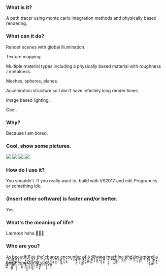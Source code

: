 ﻿### What is it?
A path tracer using monte carlo integration methods and physically based rendering.

### What can it do?
Render scenes with global illumination.

Texture mapping.

Multiple material types including a physically based material with roughness / metalness.

Meshes, spheres, planes.

Acceleration structure so I don't have infinitely long render times.

Image based lighting.

Cool.

### Why?
Because I am bored.

### Cool, show some pictures.
[<img src="https://raw.github.com/pema99/Raytracer/master/Raytracer/Assets/Main.png" />](https://raw.github.com/pema99/Raytracer/master/Raytracer/Assets/Main.png)
[<img src="https://raw.github.com/pema99/Raytracer/master/Raytracer/Assets/Volume.png" />](https://raw.github.com/pema99/Raytracer/master/Raytracer/Assets/Volume.png)
[<img src="https://raw.github.com/pema99/Raytracer/master/Raytracer/Assets/Velvet.png" />](https://raw.github.com/pema99/Raytracer/master/Raytracer/Assets/Velvet.png)
[<img src="https://raw.github.com/pema99/Raytracer/master/Raytracer/Assets/IBL.png" />](https://raw.github.com/pema99/Raytracer/master/Raytracer/Assets/IBL.png)

### How do I use it?
You shouldn't.
If you really want to, build with VS2017 and edit Program.cs or something idk.

### (Insert other software) is faster and/or better.
Yes.

### What's the meaning of life?
Læmœn haha 🍋🍋🤠

### Who are you?
Ą͍͚͉̺̮͖s̩͕̲̹͜ ̺̼̘̯̻̻b̳̬͓e̡̻̙͓a̜̘̭̻̖u͎̗̠ti̛̠f͈͕̗̤̮ͅu̖̯̺̻͔̬͡l͉̹̝͟ ̟̯a̛͕s̹ ̼͕t̥̙̗̤̣͚h̬e͘ ̪̻́ch͇̘͚̘a̵͉̫̯̹͖n̗̭̮̺̲̖c̳̹̫̺̝̥̜e͉̯̞ ̹̻̭͎͜ͅe̞̬̮̤ͅn̪̹̥͖ͅc̠̱̠̟̺o̲u͙n̯͕̩t͚͇̥̝͍̲̕ͅe͎̟̗r͇̜̗͕̩̖ ̥̱͎͚̯̪̻o̴͕͍͈̭̠̞f̭̟͍͖̩ͅ ̹̺͚ͅá̘̣̟͇ ̼͕̦̖̺ͅs̗̻̹͓͓͡e̛̲̖̹̘w̰̼̱̫͔i̵̬̼̝n̶̥̱͚̱̰̟̹g͏̻͙̝̬ ͘m͖̜͔̖̯̝ͅa͍͕͢c͖͙̣͕͈̞̦̀h̰̺͈̼̳͎í͍̹̪̤n̨e̺̣͍̱ ̨̪̟̺a̬͎͝nd͇̞ ̸̹ͅa͎̭̝͘n̸̗̭̣̫͔ ̷̥͎̮͙u̲͇̮̩m̻̦b͇̭̭̖͕́r̡̰̙͕̬̜͇͔e̢͎͙̖̰̬͇l͖͚̟͎̮͎l͈a̖̰̪͉̬̼ ̸͓̱̫̫ͅo̡̖̫̞n҉̩͔͙̳͔ ͎̰̞̬̘a͇̲͠n̝̖̫̖̠͕ͅ ̗o̡p̯͇͍̩ę̞̙̞r͙̗̟͚̭̠̲ạ̶͎̥̪̠t͕̗̣̬̜͡ì̪̭̗̞͍̗n̖̦̺͝g̸̟̪ ͇̰̤̫̯̥̀t̲͙̗à̤̜b̠̟l̡̖͍̼̭̩e̴̻̠.̶̻͈̘̜̝.
